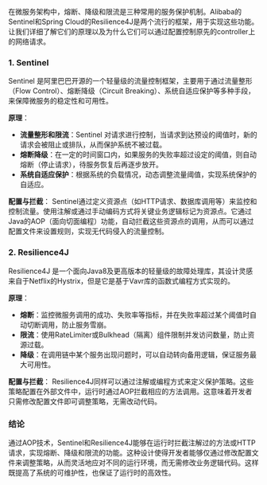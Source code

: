 在微服务架构中，熔断、降级和限流是三种常用的服务保护机制。Alibaba的Sentinel和Spring Cloud的Resilience4J是两个流行的框架，用于实现这些功能。让我们详细了解它们的原理以及为什么它们可以通过配置控制原先的controller上的网络请求。

### 1. Sentinel

Sentinel 是阿里巴巴开源的一个轻量级的流量控制框架，主要用于通过流量整形（Flow Control）、熔断降级（Circuit Breaking）、系统自适应保护等多种手段，来保障微服务的稳定性和可用性。

**原理**：

-   **流量整形和限流**：Sentinel 对请求进行控制，当请求到达预设的阈值时，新的请求会被阻止或排队，从而保护系统不被过载。
-   **熔断降级**：在一定的时间窗口内，如果服务的失败率超过设定的阈值，则自动熔断（停止请求），待服务恢复后再逐步放开。
-   **系统自适应保护**：根据系统的负载情况，动态调整流量阈值，实现系统保护的自适应。

**配置与拦截**：
Sentinel通过定义资源点（如HTTP请求、数据库调用等）来监控和控制流量。使用注解或通过手动编码方式将关键业务逻辑标记为资源点。它通过Java的AOP（面向切面编程）功能，自动拦截这些资源点的调用，从而可以通过配置文件来设置规则，实现无代码侵入的流量控制。

### 2. Resilience4J

Resilience4J 是一个面向Java8及更高版本的轻量级的故障处理库，其设计灵感来自于Netflix的Hystrix，但是它是基于Vavr库的函数式编程方式实现的。

**原理**：

-   **熔断**：监控微服务调用的成功、失败率等指标，并在失败率超过某个阈值时自动切断调用，防止服务雪崩。
-   **限流**：使用RateLimiter或Bulkhead（隔离）组件限制并发访问数量，防止资源过载。
-   **降级**：在调用链中某个服务出现问题时，可以自动转向备用逻辑，保证服务最大可用性。

**配置与拦截**：
Resilience4J同样可以通过注解或编程方式来定义保护策略。这些策略配置在外部文件中，运行时通过AOP拦截相应的方法调用。这意味着开发者只需修改配置文件即可调整策略，无需改动代码。

### 结论

通过AOP技术，Sentinel和Resilience4J能够在运行时拦截注解过的方法或HTTP请求，实现熔断、降级和限流的功能。这种设计使得开发者能够仅通过修改配置文件来调整策略，从而灵活地应对不同的运行环境，而无需修改业务逻辑代码。这样既提高了系统的可维护性，也保证了运行时的高效性。
